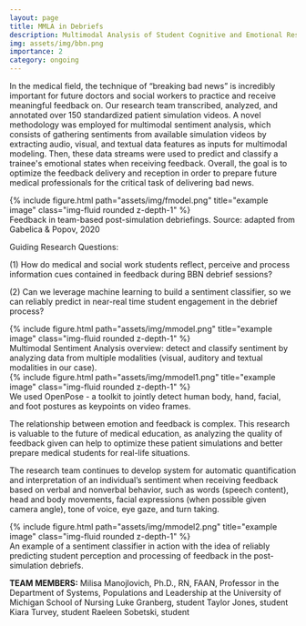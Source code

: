 ```yaml
---
layout: page
title: MMLA in Debriefs
description: Multimodal Analysis of Student Cognitive and Emotional Responses during Team Debriefs
img: assets/img/bbn.png
importance: 2
category: ongoing
---
```


In the medical field, the technique of “breaking bad news” is incredibly important for future doctors and social workers to practice and receive meaningful feedback on. Our research team transcribed, analyzed, and annotated over 150 standardized patient simulation videos. A novel methodology was employed for multimodal sentiment analysis, which consists of gathering sentiments from available simulation videos by extracting audio, visual, and textual data features as inputs for multimodal modeling. Then, these data streams were used to predict and classify a trainee's emotional states when receiving feedback.  Overall, the goal is to optimize the feedback delivery and reception in order to prepare future medical professionals for the critical task of delivering bad news. 


<div class="row justify-content-sm-center">
    <div class="col-md-10 mt-3 mt-md-0">
        {% include figure.html path="assets/img/fmodel.png" title="example image" class="img-fluid rounded z-depth-1" %}
    </div>
<div class="caption">
    Feedback in team-based post-simulation debriefings. Source: adapted from Gabelica & Popov, 2020
</div>

<p class="font-weight-bold">Guiding Research Questions:</p> 
(1) How do medical and social work students reflect, perceive and process information cues contained in feedback during BBN debrief sessions?

(2) Can we leverage machine learning to build a sentiment classifier, so we can reliably predict in near-real time student engagement in the debrief process?

<div class="row justify-content-sm-center">
    <div class="col-md-10 mt-3 mt-md-0">
        {% include figure.html path="assets/img/mmodel.png" title="example image" class="img-fluid rounded z-depth-1" %}
    </div>
<div class="caption">
    Multimodal Sentiment Analysis overview: detect and classify sentiment by analyzing data from multiple modalities (visual, auditory and textual modalities in our case).
</div>

<div class="row justify-content-sm-center">
    <div class="col-md-10 mt-3 mt-md-0">
        {% include figure.html path="assets/img/mmodel1.png" title="example image" class="img-fluid rounded z-depth-1" %}
    </div>
<div class="caption">
    We used OpenPose - a toolkit to jointly detect human body, hand, facial, and foot postures as keypoints on video frames.
</div>
    
The relationship between emotion and feedback is complex. This research is valuable to the future of medical education, as analyzing the quality of feedback given can help to optimize these patient simulations and better prepare medical students for real-life situations.  
  
The research team continues to develop system for automatic quantification and interpretation of an individual’s sentiment when receiving feedback based on verbal and nonverbal behavior, such as words (speech content), head and body movements, facial expressions (when possible given camera angle), tone of voice, eye gaze, and turn taking.
    
<div class="row justify-content-sm-center">
    <div class="col-md-10 mt-3 mt-md-0">
        {% include figure.html path="assets/img/mmodel2.png" title="example image" class="img-fluid rounded z-depth-1" %}
    </div>
<div class="caption">
    An example of a sentiment classifier in action with the idea of reliably predicting student perception and processing of feedback in the post-simulation debriefs.
    </div>  
 

<b>TEAM MEMBERS:</b>
Milisa Manojlovich, Ph.D., RN, FAAN, Professor in the Department of Systems, Populations and Leadership at the University of Michigan School of Nursing 
Luke Granberg, student
Taylor Jones, student
Kiara Turvey, student
Raeleen Sobetski, student
